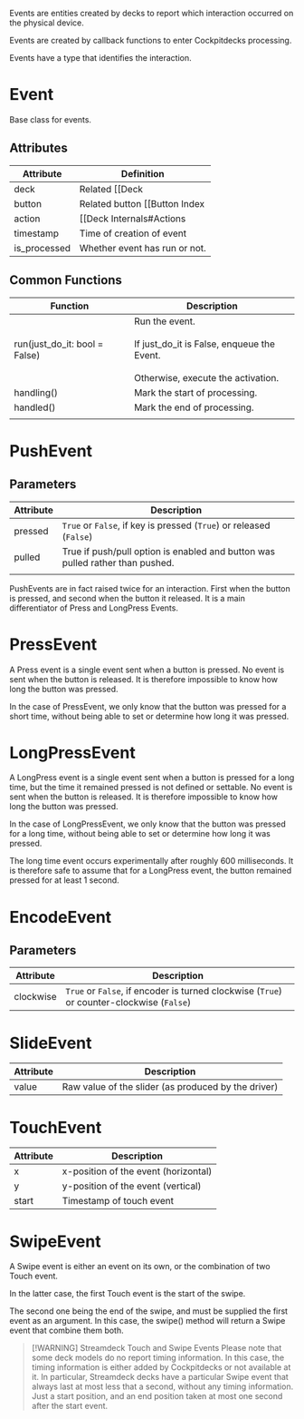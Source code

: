 Events are entities created by decks to report which interaction occurred on the physical device.

Events are created by callback functions to enter Cockpitdecks processing.

Events have a type that identifies the interaction.

# Event

Base class for events.

## Attributes

| Attribute    | Definition                                        |
| ------------ | ------------------------------------------------- |
| deck         | Related [[Deck|deck]] where interaction occured. |
| button       | Related button [[Button Index|index]]            |
| action       | [[Deck Internals#Actions|Deck action name]]      |
| timestamp    | Time of creation of event                         |
| is_processed | Whether event has run or not.                     |

## Common Functions

| Function                      | Description                                                                                                |
| ----------------------------- | ---------------------------------------------------------------------------------------------------------- |
| run(just_do_it: bool = False) | Run the event.<br><br>If just_do_it is False, enqueue the Event.<br><br>Otherwise, execute the activation. |
| handling()                    | Mark the start of processing.                                                                              |
| handled()                     | Mark the end of processing.                                                                                |
|                               |                                                                                                            |

# PushEvent

## Parameters

| Attribute | Description                                                                   |
| --------- | ----------------------------------------------------------------------------- |
| pressed   | `True` or `False`, if key is pressed (`True`) or released (`False`)           |
| pulled    | True if push/pull option is enabled and button was pulled rather than pushed. |
|           |                                                                               |

PushEvents are in fact raised twice for an interaction. First when the button is pressed, and second when the button it released. It is a main differentiator of Press and LongPress Events.

# PressEvent

A Press event is a single event sent when a button is pressed. No event is sent when the button is released. It is therefore impossible to know how long the button was pressed.

In the case of PressEvent, we only know that the button was pressed for a short time, without being able to set or determine how long it was pressed.

# LongPressEvent

A LongPress event is a single event sent when a button is pressed for a long time, but the time it remained pressed is not defined or settable. No event is sent when the button is released. It is therefore impossible to know how long the button was pressed.

In the case of LongPressEvent, we only know that the button was pressed for a long time, without being able to set or determine how long it was pressed.

The long time event occurs experimentally after roughly 600 milliseconds. It is therefore safe to assume that for a LongPress event, the button remained pressed for at least 1 second.

# EncodeEvent

## Parameters

| Attribute | Description                                                                               |
| --------- | ----------------------------------------------------------------------------------------- |
| clockwise | `True` or `False`, if encoder is turned clockwise (`True`) or counter-clockwise (`False`) |

# SlideEvent

| Attribute | Description                                         |
| --------- | --------------------------------------------------- |
| value     | Raw value of the slider (as produced by the driver) |

# TouchEvent

| Attribute | Description                          |
| --------- | ------------------------------------ |
| x         | x-position of the event (horizontal) |
| y         | y-position of the event (vertical)   |
| start     | Timestamp of touch event             |

# SwipeEvent

A Swipe event is either an event on its own, or the combination of two Touch event.

In the latter case, the first Touch event is the start of the swipe.

The second one being the end of the swipe, and must be supplied the first event as an argument. In this case, the swipe() method will return a Swipe event that combine them both.

> [!WARNING] Streamdeck Touch and Swipe Events
> Please note that some deck models do no report timing information. In this case, the timing information is either added by Cockpitdecks or not available at it.
> In particular, Streamdeck decks have a particular Swipe event that always last at most less that a second, without any timing information. Just a start position, and an end position taken at most one second after the start event.
